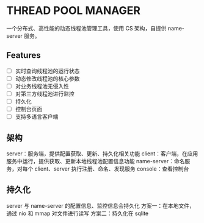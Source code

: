 # THREAD POOL MANAGER
一个分布式、高性能的动态线程池管理工具，使用 CS 架构，自提供 name-server 服务。

## Features
-[ ] 实时查询线程池的运行状态
-[ ] 动态修改线程池的核心参数
-[ ] 对业务线程池无侵入性
-[ ] 对第三方线程池进行监控
-[ ] 持久化
-[ ] 控制台页面
-[ ] 支持多语言客户端

## 架构
server：服务端，提供配置获取、更新、持久化相关功能
client：客户端，在应用服务中运行，提供获取、更新本地线程池配置信息功能
name-server：命名服务，对每个 client、server 执行注册、命名、发现服务
console：查看控制台

## 持久化
server 与 name-server 的配置信息、监控信息会持久化
方案一：在本地文件，通过 nio 和 mmap 对文件进行读写
方案二：持久化在 sqlite


